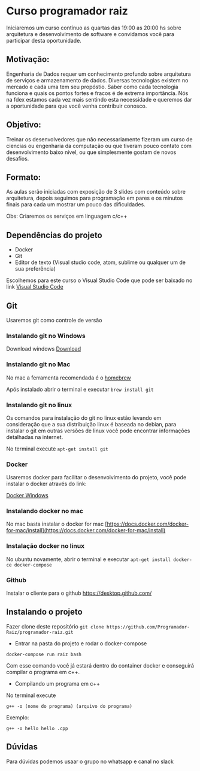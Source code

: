 
# Curso programador raiz

Iniciaremos um curso contínuo as quartas das 19:00 as 20:00 hs sobre arquitetura e desenvolvimento de software e convidamos você para participar desta oportunidade.

## Motivação:

Engenharia de Dados requer um conhecimento profundo sobre arquitetura de serviços e armazenamento de dados. Diversas tecnologias existem no mercado e cada uma tem seu propóstio. Saber como cada tecnologia funciona e quais os pontos fortes e fracos é de extrema importância. Nós na fdex estamos cada vez mais sentindo esta necessidade e queremos dar a oportunidade para que você venha contribuir conosco.

## Objetivo:

Treinar os desenvolvedores que não necessariamente fizeram um curso de ciencias ou engenharia da computação ou que tiveram pouco contato com desenvolvimento baixo nível, ou que simplesmente gostam de novos desafios.

## Formato:

As aulas serão iniciadas com exposição de 3 slides com conteúdo sobre arquitetura, depois seguimos para programação em pares e os minutos finais para cada um mostrar um pouco das dificuldades.

Obs: Criaremos os serviços em linguagem c/c++

## Dependências do projeto

- Docker
- Git
- Editor de texto (Visual studio code, atom, sublime ou qualquer um de sua preferência)

Escolhemos para este curso o Visual Studio Code que pode ser baixado no link [Visual Studio Code](https://code.visualstudio.com/)

## Git
Usaremos git como controle de versão

### Instalando git no Windows

Download windows [Download](https://git-scm.com/download/win)

### Instalando git no Mac

No mac a ferramenta recomendada é o [homebrew](https://brew.sh/index_pt-br)

Após instalado abrir o terminal e executar ```brew install git```

### Instalando git no linux

Os comandos para instalação do git no linux estão levando em consideração que a sua distribuição linux é baseada no debian, para instalar o git em outras versões de linux você pode encontrar informações detalhadas na internet.

No terminal execute ```apt-get install git```

### Docker

Usaremos docker para facilitar o desenvolvimento do projeto, você pode instalar o docker através do link:

[Docker Windows](https://docs.docker.com/docker-for-windows/install/)

### Instalando docker no mac

No mac basta instalar o docker for mac [https://docs.docker.com/docker-for-mac/install](https://docs.docker.com/docker-for-mac/install)

### Instalação docker no linux

No ubuntu novamente, abrir o terminal e executar ```apt-get install docker-ce docker-compose```

### Github

Instalar o cliente para o github https://desktop.github.com/


## Instalando o projeto

Fazer clone deste repositório ```git clone https://github.com/Programador-Raiz/programador-raiz.git```

-  Entrar na pasta do projeto e rodar o docker-compose

```docker-compose run raiz bash```

Com esse comando você já estará dentro do container docker e conseguirá compilar o programa em c++.

- Compilando um programa em c++

No terminal execute

```g++ -o (nome do programa) (arquivo do programa)```

Exemplo:

```g++ -o hello hello .cpp```

## Dúvidas

Para dúvidas podemos usaar o grupo no whatsapp e canal no slack
